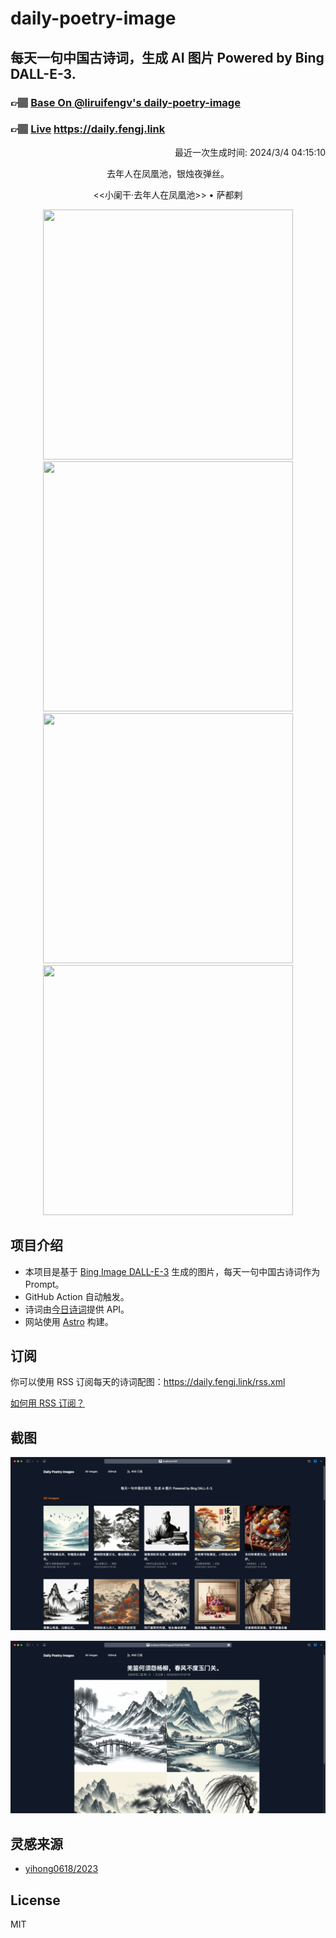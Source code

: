 
# daily-poetry-image

## 每天一句中国古诗词，生成 AI 图片 Powered by Bing DALL-E-3.

### 👉🏽 [Base On @liruifengv's daily-poetry-image](https://github.com/liruifengv/daily-poetry-image)

### 👉🏽 [Live](https://daily.fengj.link) https://daily.fengj.link

<p align="right">
  最近一次生成时间: 2024/3/4 04:15:10
</p>
<p align="center">
去年人在凤凰池，银烛夜弹丝。
</p>
<p align="center">
<<小阑干·去年人在凤凰池>> • 萨都剌
</p>
<p align="center">
<img src="https://tse3.mm.bing.net/th/id/OIG3.9E7oHhUyqBot5gNj03Mf" height="400" width="400" />
<img src="https://tse3.mm.bing.net/th/id/OIG3.J97meQFax97avjRAY7Se" height="400" width="400" />
<img src="https://tse2.mm.bing.net/th/id/OIG3.vp1p4bOOju6BCw9xI9U_" height="400" width="400" />
<img src="https://tse2.mm.bing.net/th/id/OIG3.CwYjLwyR7EgoO1EpR3TL" height="400" width="400" />
</p>

## 项目介绍

-   本项目是基于 [Bing Image DALL-E-3](https://www.bing.com/images/create) 生成的图片，每天一句中国古诗词作为 Prompt。
-   GitHub Action 自动触发。
-   诗词由[今日诗词](https://www.jinrishici.com/)提供 API。
-   网站使用 [Astro](https://astro.build) 构建。

## 订阅

你可以使用 RSS 订阅每天的诗词配图：https://daily.fengj.link/rss.xml

[如何用 RSS 订阅？](https://zhuanlan.zhihu.com/p/55026716)

## 截图

![图片列表](./screenshots/Snipaste_2023-12-28_21-00-26.png)

![图片详情](./screenshots/Snipaste_2023-12-28_21-00-53.png)

## 灵感来源

-   [yihong0618/2023](https://github.com/yihong0618/2023)

## License

MIT
